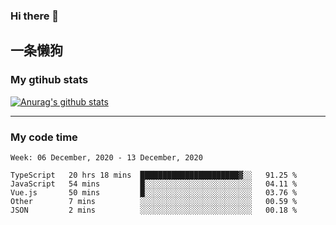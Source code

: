 ### Hi there 👋

## 一条懒狗
<!--
**kiss-me-quickly/kiss-me-quickly** is a ✨ _special_ ✨ repository because its `README.md` (this file) appears on your GitHub profile.

Here are some ideas to get you started:

- 🔭 I’m currently working on ...
- 🌱 I’m currently learning ...
- 👯 I’m looking to collaborate on ...
- 🤔 I’m looking for help with ...
- 💬 Ask me about ...
- 📫 How to reach me: ...
- 😄 Pronouns: ...
- ⚡ Fun fact: ...
-->


### My gtihub stats

[![Anurag's github stats](https://github-readme-stats.vercel.app/api?username=kiss-me-quickly)](https://github.com/anuraghazra/github-readme-stats)

***

### My code time

<!--START_SECTION:waka-->
```text
Week: 06 December, 2020 - 13 December, 2020

TypeScript   20 hrs 18 mins  ██████████████████████▓░░   91.25 % 
JavaScript   54 mins         █░░░░░░░░░░░░░░░░░░░░░░░░   04.11 % 
Vue.js       50 mins         █░░░░░░░░░░░░░░░░░░░░░░░░   03.76 % 
Other        7 mins          ░░░░░░░░░░░░░░░░░░░░░░░░░   00.59 % 
JSON         2 mins          ░░░░░░░░░░░░░░░░░░░░░░░░░   00.18 % 
```
<!--END_SECTION:waka-->
